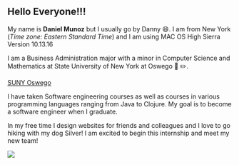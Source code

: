 ## Hello Everyone!!!

My name is **Daniel Munoz** but I usually go by Danny 😄. I am from New York (*Time zone: Eastern Standard Time*) and I am using MAC OS High Sierra Version 10.13.16 

I am a Business Administration major with a minor in Computer Science and Mathematics at State University of New York at Oswego 📔 ✏️.

[SUNY Oswego](http://oswego.edu)

I have taken Software engineering courses as well as courses in various programming languages ranging from Java to Clojure. My goal is to become a software engineer when I graduate. 

In my free time I design websites for friends and colleagues and I love to go hiking with my dog Silver! I am excited to begin this internship and meet my new team!

![](https://i.imgur.com/H3Gj3O6.png)
